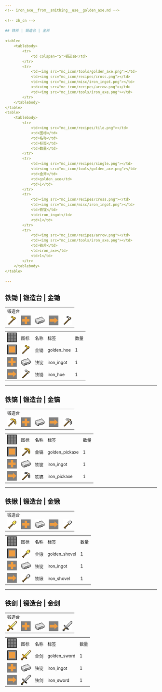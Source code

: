 ```yaml
---
<!-- iron_axe__from__smithing__use__golden_axe.md -->

<!-- zh_cn -->

## 铁斧 | 锻造台 | 金斧

<table>
	<tablebody>
		<tr>
			<td colspan="5">锻造台</td>
		</tr>
		<tr>
			<td><img src="mc_icon/tools/golden_axe.png"></td>
			<td><img src="mc_icon/recipes/cross.png"></td>
			<td><img src="mc_icon/misc/iron_ingot.png"></td>
			<td><img src="mc_icon/recipes/arrow.png"></td>
			<td><img src="mc_icon/tools/iron_axe.png"></td>
		</tr>
	</tablebody>
</table>
<table>
	<tablebody>
		<tr>
			<td><img src="mc_icon/recipes/tile.png"></td>
			<td>图标</td>
			<td>名称</td>
			<td>标签</td>
			<td>数量</td>
		</tr>
		<tr>
			<td><img src="mc_icon/recipes/single.png"></td>
			<td><img src="mc_icon/tools/golden_axe.png"></td>
			<td>金斧</td>
			<td>golden_axe</td>
			<td>1</td>
		</tr>
		<tr>
			<td><img src="mc_icon/recipes/cross.png"></td>
			<td><img src="mc_icon/misc/iron_ingot.png"></td>
			<td>铁锭</td>
			<td>iron_ingot</td>
			<td>1</td>
		</tr>
		<tr>
			<td><img src="mc_icon/recipes/arrow.png"></td>
			<td><img src="mc_icon/tools/iron_axe.png"></td>
			<td>铁斧</td>
			<td>iron_axe</td>
			<td>1</td>
		</tr>
	</tablebody>
</table>

---
```

<!-- iron_hoe__from__smithing__use__golden_hoe.md -->

<!-- zh_cn -->

## 铁锄 | 锻造台 | 金锄

<table>
	<tablebody>
		<tr>
			<td colspan="5">锻造台</td>
		</tr>
		<tr>
			<td><img src="mc_icon/tools/golden_hoe.png"></td>
			<td><img src="mc_icon/recipes/cross.png"></td>
			<td><img src="mc_icon/misc/iron_ingot.png"></td>
			<td><img src="mc_icon/recipes/arrow.png"></td>
			<td><img src="mc_icon/tools/iron_hoe.png"></td>
		</tr>
	</tablebody>
</table>
<table>
	<tablebody>
		<tr>
			<td><img src="mc_icon/recipes/tile.png"></td>
			<td>图标</td>
			<td>名称</td>
			<td>标签</td>
			<td>数量</td>
		</tr>
		<tr>
			<td><img src="mc_icon/recipes/single.png"></td>
			<td><img src="mc_icon/tools/golden_hoe.png"></td>
			<td>金锄</td>
			<td>golden_hoe</td>
			<td>1</td>
		</tr>
		<tr>
			<td><img src="mc_icon/recipes/cross.png"></td>
			<td><img src="mc_icon/misc/iron_ingot.png"></td>
			<td>铁锭</td>
			<td>iron_ingot</td>
			<td>1</td>
		</tr>
		<tr>
			<td><img src="mc_icon/recipes/arrow.png"></td>
			<td><img src="mc_icon/tools/iron_hoe.png"></td>
			<td>铁锄</td>
			<td>iron_hoe</td>
			<td>1</td>
		</tr>
	</tablebody>
</table>

---
<!-- iron_pickaxe__from__smithing__use__golden_pickaxe.md -->

<!-- zh_cn -->

## 铁镐 | 锻造台 | 金镐

<table>
	<tablebody>
		<tr>
			<td colspan="5">锻造台</td>
		</tr>
		<tr>
			<td><img src="mc_icon/tools/golden_pickaxe.png"></td>
			<td><img src="mc_icon/recipes/cross.png"></td>
			<td><img src="mc_icon/misc/iron_ingot.png"></td>
			<td><img src="mc_icon/recipes/arrow.png"></td>
			<td><img src="mc_icon/tools/iron_pickaxe.png"></td>
		</tr>
	</tablebody>
</table>
<table>
	<tablebody>
		<tr>
			<td><img src="mc_icon/recipes/tile.png"></td>
			<td>图标</td>
			<td>名称</td>
			<td>标签</td>
			<td>数量</td>
		</tr>
		<tr>
			<td><img src="mc_icon/recipes/single.png"></td>
			<td><img src="mc_icon/tools/golden_pickaxe.png"></td>
			<td>金镐</td>
			<td>golden_pickaxe</td>
			<td>1</td>
		</tr>
		<tr>
			<td><img src="mc_icon/recipes/cross.png"></td>
			<td><img src="mc_icon/misc/iron_ingot.png"></td>
			<td>铁锭</td>
			<td>iron_ingot</td>
			<td>1</td>
		</tr>
		<tr>
			<td><img src="mc_icon/recipes/arrow.png"></td>
			<td><img src="mc_icon/tools/iron_pickaxe.png"></td>
			<td>铁镐</td>
			<td>iron_pickaxe</td>
			<td>1</td>
		</tr>
	</tablebody>
</table>

---
<!-- iron_shovel__from__smithing__use__golden_shovel.md -->

<!-- zh_cn -->

## 铁锹 | 锻造台 | 金锹

<table>
	<tablebody>
		<tr>
			<td colspan="5">锻造台</td>
		</tr>
		<tr>
			<td><img src="mc_icon/tools/golden_shovel.png"></td>
			<td><img src="mc_icon/recipes/cross.png"></td>
			<td><img src="mc_icon/misc/iron_ingot.png"></td>
			<td><img src="mc_icon/recipes/arrow.png"></td>
			<td><img src="mc_icon/tools/iron_shovel.png"></td>
		</tr>
	</tablebody>
</table>
<table>
	<tablebody>
		<tr>
			<td><img src="mc_icon/recipes/tile.png"></td>
			<td>图标</td>
			<td>名称</td>
			<td>标签</td>
			<td>数量</td>
		</tr>
		<tr>
			<td><img src="mc_icon/recipes/single.png"></td>
			<td><img src="mc_icon/tools/golden_shovel.png"></td>
			<td>金锹</td>
			<td>golden_shovel</td>
			<td>1</td>
		</tr>
		<tr>
			<td><img src="mc_icon/recipes/cross.png"></td>
			<td><img src="mc_icon/misc/iron_ingot.png"></td>
			<td>铁锭</td>
			<td>iron_ingot</td>
			<td>1</td>
		</tr>
		<tr>
			<td><img src="mc_icon/recipes/arrow.png"></td>
			<td><img src="mc_icon/tools/iron_shovel.png"></td>
			<td>铁锹</td>
			<td>iron_shovel</td>
			<td>1</td>
		</tr>
	</tablebody>
</table>

---
<!-- iron_sword__from__smithing__use__golden_sword.md -->

<!-- zh_cn -->

## 铁剑 | 锻造台 | 金剑

<table>
	<tablebody>
		<tr>
			<td colspan="5">锻造台</td>
		</tr>
		<tr>
			<td><img src="mc_icon/combat/golden_sword.png"></td>
			<td><img src="mc_icon/recipes/cross.png"></td>
			<td><img src="mc_icon/misc/iron_ingot.png"></td>
			<td><img src="mc_icon/recipes/arrow.png"></td>
			<td><img src="mc_icon/combat/iron_sword.png"></td>
		</tr>
	</tablebody>
</table>
<table>
	<tablebody>
		<tr>
			<td><img src="mc_icon/recipes/tile.png"></td>
			<td>图标</td>
			<td>名称</td>
			<td>标签</td>
			<td>数量</td>
		</tr>
		<tr>
			<td><img src="mc_icon/recipes/single.png"></td>
			<td><img src="mc_icon/combat/golden_sword.png"></td>
			<td>金剑</td>
			<td>golden_sword</td>
			<td>1</td>
		</tr>
		<tr>
			<td><img src="mc_icon/recipes/cross.png"></td>
			<td><img src="mc_icon/misc/iron_ingot.png"></td>
			<td>铁锭</td>
			<td>iron_ingot</td>
			<td>1</td>
		</tr>
		<tr>
			<td><img src="mc_icon/recipes/arrow.png"></td>
			<td><img src="mc_icon/combat/iron_sword.png"></td>
			<td>铁剑</td>
			<td>iron_sword</td>
			<td>1</td>
		</tr>
	</tablebody>
</table>

